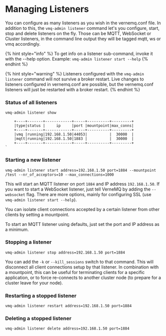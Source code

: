 # Managing Listeners

You can configure as many listeners as you wish in the vernemq.conf file. In addition to this, the `vmq-admin listener` command let's you configure, start, stop and delete listeners on the fly. Those can be MQTT, WebSocket or Cluster listeners, in the command line output they will be tagged mqtt, ws or vmq accordingly.

{% hint style="info" %}
To get info on a listener sub-command, invoke it with the --help option. Example: `vmq-admin listener start --help`
{% endhint %}

{% hint style="warning" %}
Listeners configured with the `vmq-admin listener` command will not survive a broker restart. Live changes to listeners configured in vernemq.conf are possible, but the vernemq.conf listeners will just be restarted with a broker restart.
{% endhint %}

### Status of all listeners

```text
vmq-admin listener show
```

```text
    +----+-------+------------+-----+----------+---------+
    |type|status |     ip     |port |mountpoint|max_conns|
    +----+-------+------------+-----+----------+---------+
    |vmq |running|192.168.1.50|44053|          |  30000  |
    |mqtt|running|192.168.1.50|1883 |          |  30000  |
    +----+-------+------------+-----+----------+---------+
`
```

### Starting a new listener

```text
vmq-admin listener start address=192.168.1.50 port=1884 --mountpoint /test --nr_of_acceptors=10 --max_connections=1000
```

This will start an MQTT listener on port `1884` and IP address `192.168.1.50`. If you want to start a WebSocket listener, just tell VerneMQ by adding the `--websocket` flag. There are more options, mainly for configuring SSL \(use `vmq-admin listener start --help`\).

You can isolate client connections accepted by a certain listener from other clients by setting a mountpoint.

To start an MQTT listener using defaults, just set the port and IP address as a minimum.

### Stopping a listener

```text
vmq-admin listener stop address=192.168.1.50 port=1884
```

You can add the `-k` or `--kill_sessions` switch to that command. This will disconnect all client connections setup by that listener. In combination with a mountpoint, this can be useful for terminating clients for a specific application, or to force re-connects to another cluster node \(to prepare for a cluster leave for your node\).

### Restarting a stopped listener

```text
vmq-admin listener restart address=192.168.1.50 port=1884
```

### Deleting a stopped listener

```text
vmq-admin listener delete address=192.168.1.50 port=1884
```

